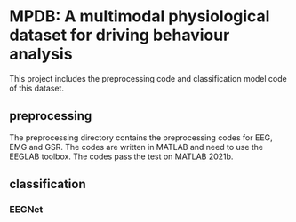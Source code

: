 # MPDB: A multimodal physiological dataset for driving behaviour analysis
This project includes the preprocessing code and classification model code of this dataset.
## preprocessing
The preprocessing directory contains the preprocessing codes for EEG, EMG and GSR. The codes are written in MATLAB and need to use the EEGLAB toolbox. The codes pass the test on MATLAB 2021b.
## classification
### EEGNet
